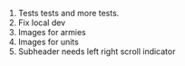 1. Tests tests and more tests.
1. Fix local dev
1. Images for armies
1. Images for units
1. Subheader needs left right scroll indicator
